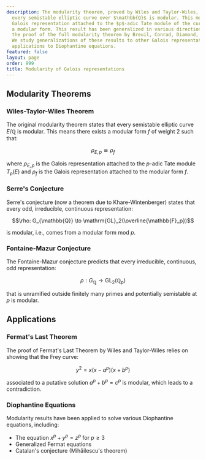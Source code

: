 ```yaml
---
description: The modularity theorem, proved by Wiles and Taylor-Wiles, states that
  every semistable elliptic curve over $\mathbb{Q}$ is modular. This means that the
  Galois representation attached to the $p$-adic Tate module of the curve comes from
  a modular form. This result has been generalized in various directions, including
  the proof of the full modularity theorem by Breuil, Conrad, Diamond, and Taylor.
  We study generalizations of these results to other Galois representations and their
  applications to Diophantine equations.
featured: false
layout: page
order: 999
title: Modularity of Galois representations
---
```



## Modularity Theorems

### Wiles-Taylor-Wiles Theorem
The original modularity theorem states that every semistable elliptic curve $E/\mathbb{Q}$ is modular. This means there exists a modular form $f$ of weight 2 such that:

$$\rho_{E,p} \cong \rho_f$$

where $\rho_{E,p}$ is the Galois representation attached to the $p$-adic Tate module $T_p(E)$ and $\rho_f$ is the Galois representation attached to the modular form $f$.

### Serre's Conjecture
Serre's conjecture (now a theorem due to Khare-Wintenberger) states that every odd, irreducible, continuous representation:

$$\rho: G_{\mathbb{Q}} \to \mathrm{GL}_2(\overline{\mathbb{F}_p})$$

is modular, i.e., comes from a modular form mod $p$.

### Fontaine-Mazur Conjecture
The Fontaine-Mazur conjecture predicts that every irreducible, continuous, odd representation:

$$\rho: G_{\mathbb{Q}} \to \mathrm{GL}_2(\mathbb{Q}_p)$$

that is unramified outside finitely many primes and potentially semistable at $p$ is modular.

## Applications

### Fermat's Last Theorem
The proof of Fermat's Last Theorem by Wiles and Taylor-Wiles relies on showing that the Frey curve:

$$y^2 = x(x - a^p)(x + b^p)$$

associated to a putative solution $a^p + b^p = c^p$ is modular, which leads to a contradiction.

### Diophantine Equations
Modularity results have been applied to solve various Diophantine equations, including:
- The equation $x^p + y^p = z^p$ for $p \geq 3$
- Generalized Fermat equations
- Catalan's conjecture (Mihăilescu's theorem)